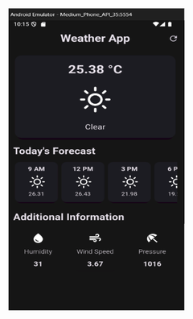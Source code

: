 <div align="center">
  <img src="https://github.com/AkshaySingh2005/Flutter_WeatherApp/blob/main/Screenshot%202025-01-07%20101620.png" alt="UI" width="350" height="600">
</div>
